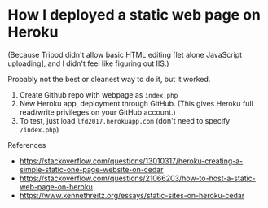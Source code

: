 How I deployed a static web page on Heroku
===
(Because Tripod didn't allow basic HTML editing [let alone JavaScript uploading], and I didn't feel like figuring out IIS.)

Probably not the best or cleanest way to do it, but it worked.

1. Create Github repo with webpage as `index.php`
1. New Heroku app, deployment through GitHub. (This gives Heroku full read/write privileges on your GitHub account.)
1. To test, just load `lfd2017.herokuapp.com` (don't need to specify `/index.php`)

References

- https://stackoverflow.com/questions/13010317/heroku-creating-a-simple-static-one-page-website-on-cedar
- https://stackoverflow.com/questions/21066203/how-to-host-a-static-web-page-on-heroku
- https://www.kennethreitz.org/essays/static-sites-on-heroku-cedar
